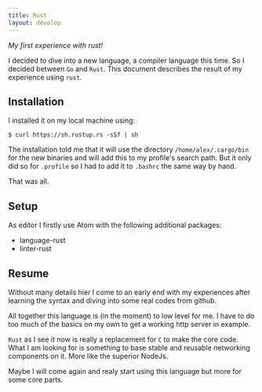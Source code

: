 ```yaml
---
title: Rust
layout: develop
---
```


_My first experience with rust!_

I decided to dive into a new language, a compiler language this time. So I decided between
`Go` and `Rust`. This document describes the result of my experience using `rust`.


Installation
--------------------------------------------
I installed it on my local machine using:

    $ curl https://sh.rustup.rs -sSf | sh

The installation told me that it will use the directory `/home/alex/.cargo/bin` for
the new binaries and will add this to my profile's search path.
But it only did so for `.profile` so I had to add it to `.bashrc` the same way by hand.

That was all.


Setup
--------------------------------------------
As editor I firstly use Atom with the following additional packages:
- language-rust
- linter-rust


Resume
--------------------------------------------
Without many details hier I come to an early end with my experiences after learning
the syntax and diving into some real codes from github.

All together this language is (in the moment) to low level for me. I have to do too much
of the basics on my own to get a working http server in example.

`Rust` as I see it now is really a replacement for `C` to make the core code. What I
am looking for is something to base stable and reusable networking components on it.
More like the superior NodeJs.

Maybe I will come again and realy start using this language but more for some core parts.

